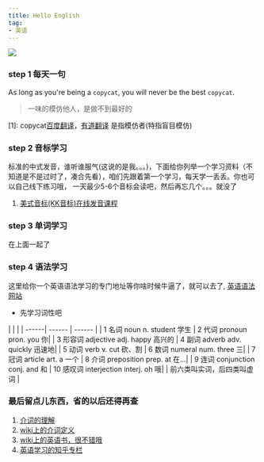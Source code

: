 ```yaml
---
title: Hello English
tag:
- 英语
---
```

![](http://i.epochtimes.com/assets/uploads/2016/03/160311101729836-600x400.jpg)
### step 1 每天一句
As long as you're being a `copycat`, you will never be the best `copycat`.
> 一味的模仿他人，是做不到最好的

[1]: copycat[百度翻译](http://fanyi.baidu.com/translate?aldtype=16047&query=&keyfrom=baidu&smartresult=dict&lang=auto2zh#en/zh/copycat)，[有道翻译](http://fanyi.youdao.com/) 是指模仿者(特指盲目模仿)


### step 2 音标学习
标准的中式发音，谁听谁服气(这说的是我。。。)，下面给你列举一个学习资料（不知道是不是过时了，凑合先看），咱们先跟着第一个学习，每天学一丢丢。你也可以自己线下练习哦， 一天最少5-6个音标会读吧，然后再忘几个。。。就没了

1. [美式音标(KK音标)在线发音课程](http://en-yinbiao.xiao84.com/KK/)

### step 3 单词学习
在上面一起了

### step 4 语法学习
这里给你一个英语语法学习的专门地址等你啥时候牛逼了，就可以去了, [英语语法网站](http://www.kmzzz.net/Article/prep/)
* 先学习词性吧

| |  |
| ------| ------ | ------ |
| 1 名词 noun n. student 学生 | 2 代词 pronoun pron. you 你|
| 3 形容词 adjective adj. happy 高兴的 | 	4 副词 adverb adv. quickly 迅速地|
| 5 动词 verb v. cut 砍、割 | 6 数词 numeral num. three 三|
| 7 冠词 article art. a 一个 | 	8 介词 preposition prep. at 在...|
| 9 连词 conjunction conj. and 和 | 	10 感叹词 interjection interj. oh 哦|
| 前六类叫实词，后四类叫虚词 |

### 最后留点儿东西，省的以后还得再查
1. [介词的理解](http://www.ruanyifeng.com/blog/2007/08/what_is_preposition.html)
2. [wiki上的介词定义](https://zh.wikipedia.org/wiki/%E4%BB%8B%E8%A9%9E)
3. [wiki上的英语书，很不错哦](https://zh.wikibooks.org/wiki/%E8%8B%B1%E8%AF%AD/%E7%9B%AE%E5%BD%95)
4. [英语学习的知乎专栏](https://zhuanlan.zhihu.com/adingdemao)